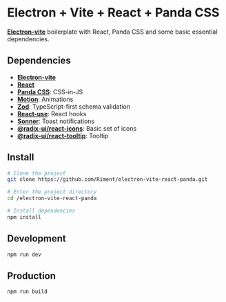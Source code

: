 # Electron + Vite + React + Panda CSS

[**Electron-vite**](https://github.com/alex8088/electron-vite) boilerplate with React, Panda CSS and some basic essential dependencies.

## Dependencies

* [**Electron-vite**](https://github.com/alex8088/electron-vite)
* [**React**](https://github.com/facebook/react)
* [**Panda CSS**](https://github.com/chakra-ui/panda): CSS-in-JS
* [**Motion**](https://github.com/motiondivision/motion): Animations
* [**Zod**](https://github.com/colinhacks/zod): TypeScript-first schema validation
* [**React-use**](https://github.com/streamich/react-use): React hooks
* [**Sonner**](https://github.com/emilkowalski/sonner): Toast notifications
* [**@radix-ui/react-icons**](https://github.com/radix-ui/icons): Basic set of icons
* [**@radix-ui/react-tooltip**](https://github.com/radix-ui/primitives): Tooltip

## Install

```sh
# Clone the project
git clone https://github.com/Riment/electron-vite-react-panda.git

# Enter the project directory
cd /electron-vite-react-panda

# Install dependencies
npm install
```

## Development

```sh
npm run dev
```

## Production

```sh
npm run build
```
